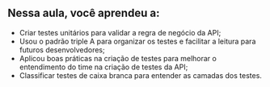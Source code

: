 ## Nessa aula, você aprendeu a:

- Criar testes unitários para validar a regra de negócio da API;
- Usou o padrão triple A para organizar os testes e facilitar a leitura para futuros desenvolvedores;
- Aplicou boas práticas na criação de testes para melhorar o entendimento do time na criação de testes da API;
- Classificar testes de caixa branca para entender as camadas dos testes.